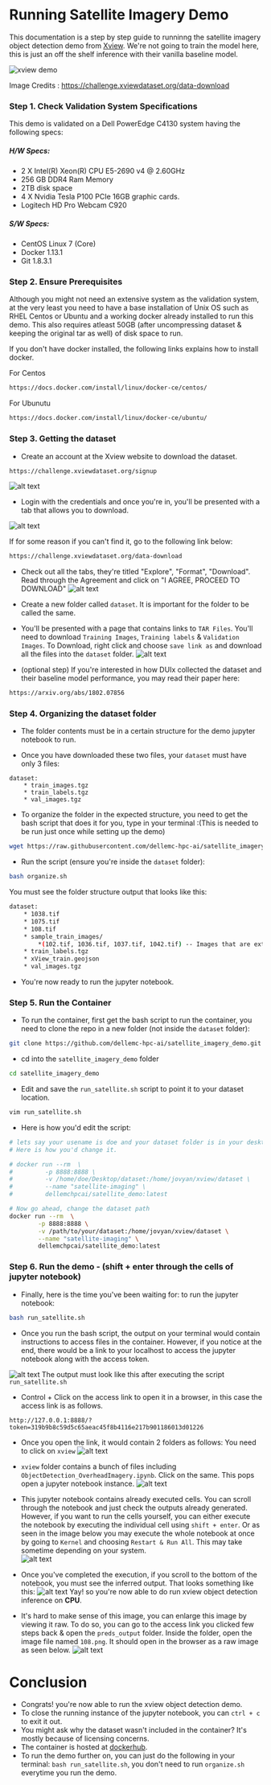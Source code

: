 # Running Satellite Imagery Demo    

This documentation is a step by step guide to runninng the satellite imagery object detection demo from [Xview](https://github.com/DIUx-xView). 
We're not going to train the model here, this is just an off the shelf inference with their vanilla 
baseline model.



![xview demo](images/example_labeled.jpg)

Image Credits : https://challenge.xviewdataset.org/data-download

### Step 1. Check Validation System Specifications

This demo is validated on a Dell PowerEdge C4130 system having the following specs:

##### H/W Specs:

* 2 X Intel(R) Xeon(R) CPU E5-2690 v4 @ 2.60GHz
* 256 GB DDR4 Ram Memory 
* 2TB disk space
* 4 X Nvidia Tesla P100 PCIe 16GB graphic cards.
* Logitech HD Pro Webcam C920

##### S/W Specs:
* CentOS Linux 7 (Core)
* Docker 1.13.1
* Git 1.8.3.1 


### Step 2. Ensure Prerequisites

Although you might not need an extensive system as the validation system, at the very least you need to have a base installation of Unix OS such as RHEL Centos or Ubuntu and a working docker already installed
to run this demo.  This also requires atleast 50GB (after uncompressing dataset & keeping the original tar as well) of disk space to run. 

If you don't have docker installed, the following links explains how to install docker.
 

For Centos 
```bash
https://docs.docker.com/install/linux/docker-ce/centos/
```

For Ubunutu 
```bash
https://docs.docker.com/install/linux/docker-ce/ubuntu/
```


### Step 3. Getting the dataset  

* Create an account at the Xview website to download the dataset. 
```bash
https://challenge.xviewdataset.org/signup
```


![alt text](images/create_account.PNG)


* Login with the credentials and once you're in, you'll be presented with a tab that allows you to download.

![alt text](images/choose_download.PNG)

If for some reason if you can't find it, go to the following link below:

```bash
https://challenge.xviewdataset.org/data-download
```

* Check out all the tabs, they're titled "Explore", "Format", "Download". Read through the Agreement and click on 
"I AGREE, PROCEED TO DOWNLOAD"
![alt text](images/agree_agreement.PNG)

* Create a new folder called ``dataset``. It is important for the folder to be called the same. 

* You'll be presented with a page that contains links to ``TAR Files``. You'll need to download ``Training Images``,  ``Training labels`` & ``Validation Images``. 
To Download, right click and choose ``save link as`` and download all the files into the ``dataset`` folder.
![alt text](images/save_link_tar.png)


* (optional step) If you're interested in how DUIx collected the dataset and their baseline model performance, you may read their paper here:

```bash
https://arxiv.org/abs/1802.07856
```

### Step 4. Organizing the dataset folder 
* The folder contents must be in a certain structure for the demo jupyter notebook to run.

* Once you have downloaded these two files, your ``dataset`` must have only 3 files:

```
dataset:
    * train_images.tgz
    * train_labels.tgz
    * val_images.tgz
```
 

* To organize the folder in the expected structure, you need to get the bash script that does it for you, type in your terminal :(This is needed to be run just once while setting up the demo)
```bash
wget https://raw.githubusercontent.com/dellemc-hpc-ai/satellite_imagery_demo/master/organize.sh 
```

* Run the script (ensure you're inside the ``dataset`` folder):
```bash
bash organize.sh
```

You must see the folder structure output that looks like this:
```bash
dataset:
    * 1038.tif  
    * 1075.tif 
    * 108.tif 
    * sample_train_images/
        *(102.tif, 1036.tif, 1037.tif, 1042.tif) -- Images that are extracted and not needed are deleted.
    * train_labels.tgz
    * xView_train.geojson
    * val_images.tgz
```  
* You're now ready to run the jupyter notebook.


### Step 5. Run the Container  

* To run the container, first get the bash script to run the container, you need to clone the repo
in a new folder (not inside the ``dataset`` folder): 

```bash
git clone https://github.com/dellemc-hpc-ai/satellite_imagery_demo.git
```

* cd into the ``satellite_imagery_demo`` folder

```bash
cd satellite_imagery_demo
```

* Edit and save the ``run_satellite.sh`` script to point it to your dataset location.
```bash
vim run_satellite.sh
``` 

* Here is how you'd edit the script:
```bash
# lets say your usename is doe and your dataset folder is in your desktop. 
# Here is how you'd change it. 

# docker run --rm  \
#         -p 8888:8888 \
#         -v /home/doe/Desktop/dataset:/home/jovyan/xview/dataset \
#         --name "satellite-imaging" \
#         dellemchpcai/satellite_demo:latest

```

``` bash
# Now go ahead, change the dataset path
docker run --rm  \
        -p 8888:8888 \
        -v /path/to/your/dataset:/home/jovyan/xview/dataset \
        --name "satellite-imaging" \
        dellemchpcai/satellite_demo:latest
```

### Step 6. Run the demo - (shift + enter through the cells of jupyter notebook)

* Finally, here is the time you've been waiting for: to run the jupyter notebook:
```bash 
bash run_satellite.sh
```
* Once you run the bash script, the output on your terminal would contain instructions to access files in the container. 
However, if you notice at the end, there would be a link to your localhost to access the jupyter notebook along with the access token. 
   
![alt text](images/after_execution.png)
The output must look like this after executing the script ``run_satellite.sh``
  

* Control + Click on the access link to open it in a browser, in this case the access link is as follows.
```
http://127.0.0.1:8888/?token=319b9b8c59d5c65aeac45f8b4116e217b901186013d01226
```  

* Once you open the link, it would contain 2 folders as follows: You need to click on ``xview``
![alt text](images/after_link_click.png)

* ``xview`` folder contains a bunch of files including ``ObjectDetection_OverheadImagery.ipynb``. Click on the same. 
This pops open a jupyter notebook instance. 
![alt text](images/choosing_notebook.png)

* This jupyter notebook contains already executed cells. You can scroll through the notebook and 
just check the outputs already generated. However, if you want to run the cells yourself, you can 
either execute the notebook by executing the individual cell using ``shift + enter``. Or as seen in the image below 
you may execute the whole notebook at once by going to ``Kernel`` and choosing ``Restart & Run All``. This may take 
sometime depending on your system.            
![alt text](images/restart_run_all.png)


* Once you've completed the execution, if you scroll to the bottom of the notebook, you must see the inferred output.
That looks something like this:
![alt text](images/after_detection.png)
Yay! so you're now able to do run xview object detection inference on **CPU**.

* It's hard to make sense of this image, you can enlarge this image by viewing it raw. To do so, you can go to 
the access link you clicked few steps back & open the ``preds_output`` folder. Inside the folder, open the image file
named ``108.png``. It should open in the browser as a raw image as seen below.
![alt text](images/bigger_image.png)

 
 
# Conclusion

* Congrats! you're now able to run the xview object detection demo.
* To close the running instance of the jupyter notebook, you can ``ctrl + c`` to exit it out.
* You might ask why the dataset wasn't included in the container? It's mostly because of licensing concerns.  
* The container is hosted at [dockerhub](https://hub.docker.com/r/dellemchpcai/satellite_demo).
* To run the demo further on, you can just do the following in your terminal: ``bash run_satellite.sh``, you don't need to run ``organize.sh`` everytime you run the demo.  
  


